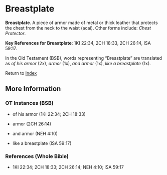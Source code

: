 # Breastplate
**Breastplate**. 
A piece of armor made of metal or thick leather that protects the chest from the neck to the waist (acai). 
Other forms include: 
*Chest Protector*. 


**Key References for Breastplate**: 
1KI 22:34, 2CH 18:33, 2CH 26:14, ISA 59:17. 


In the Old Testament (BSB), words representing “Breastplate” are translated as 
*of his armor* (2x), *armor* (1x), *and armor* (1x), *like a breastplate* (1x). 




Return to [Index](00-Index.md)

## More Information

### OT Instances (BSB)

* of his armor (1KI 22:34; 2CH 18:33)

* armor (2CH 26:14)

* and armor (NEH 4:10)

* like a breastplate (ISA 59:17)



### References (Whole Bible)

* 1KI 22:34; 2CH 18:33; 2CH 26:14; NEH 4:10; ISA 59:17



